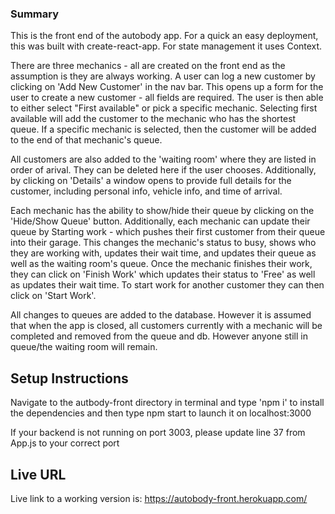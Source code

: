 ### Summary

This is the front end of the autobody app. For a quick an easy deployment, this was built with create-react-app. For state management it uses Context. 

There are three mechanics - all are created on the front end as the assumption is they are always working. A user can log a new customer by clicking on 'Add New Customer' in the nav bar. This opens up a form for the user to create a new customer - all fields are required. The user is then able to either select "First available" or pick a specific mechanic. Selecting first available will add the customer to the mechanic who has the shortest queue. If a specific mechanic is selected, then the customer will be added to the end of that mechanic's queue.

All customers are also added to the 'waiting room' where they are listed in order of arival. They can be deleted here if the user chooses. Additionally, by clicking on 'Details' a window opens to provide full details for the customer, including personal info, vehicle info, and time of arrival.

Each mechanic has the ability to show/hide their queue by clicking on the 'Hide/Show Queue' button. Additionally, each mechanic can update their queue by Starting work - which pushes their first customer from their queue into their garage. This changes the mechanic's status to busy, shows who they are working with, updates their wait time, and updates their queue as well as the waiting room's queue. Once the mechanic finishes their work, they can click on 'Finish Work' which updates their status to 'Free' as well as updates their wait time. To start work for another customer they can then click on 'Start Work'.

All changes to queues are added to the database. However it is assumed that when the app is closed, all customers currently with a mechanic will be completed and removed from the queue and db. However anyone still in queue/the waiting room will remain.



## Setup Instructions
Navigate to the autbody-front directory in terminal and type 'npm i' to install the dependencies and then type npm start to launch it on localhost:3000

If your backend is not running on port 3003, please update line 37 from App.js to your correct port

## Live URL

Live link to a working version is: https://autobody-front.herokuapp.com/